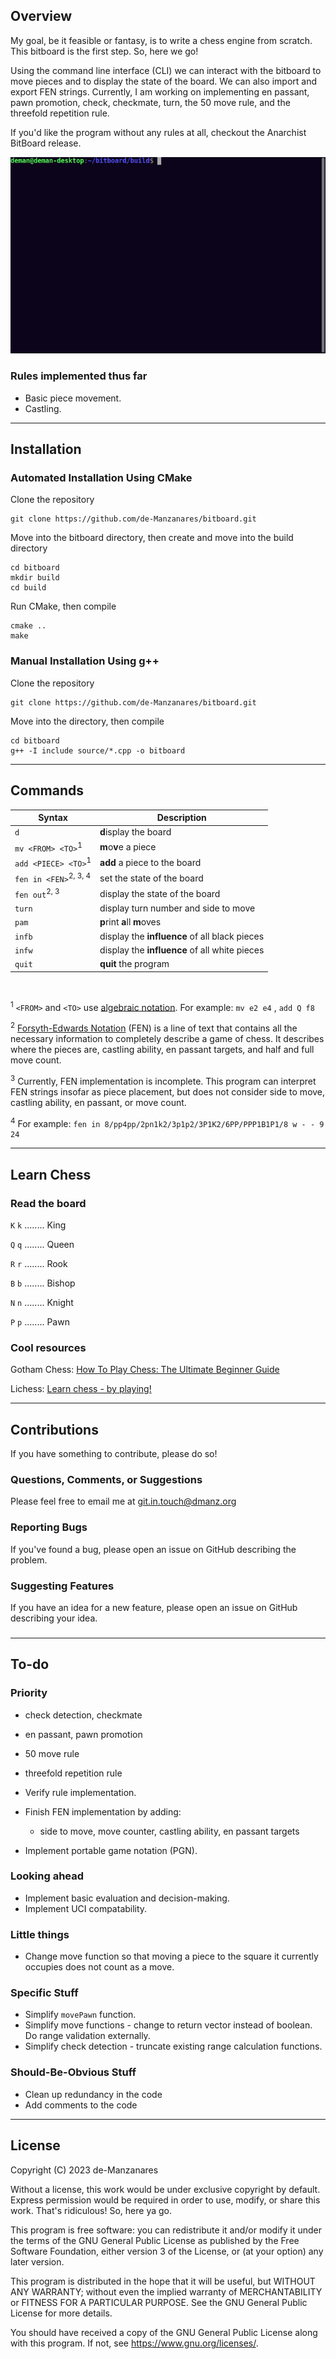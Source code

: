 ## Overview

My goal, be it feasible or fantasy, is to write a chess engine from scratch. This bitboard is the
first step. So, here we go!

Using the command line interface (CLI) we can interact with the bitboard to move pieces
and to display the state of the board. We can also import and export FEN strings. Currently, I am working on
implementing en passant, pawn promotion, check, checkmate, turn, the 50 move rule, and the threefold
repetition rule.

If you'd like the program without any rules at all, checkout the Anarchist BitBoard release.

![overview.gif](gif%2Foverview.gif)

### Rules implemented thus far

* Basic piece movement.
* Castling.

---

## Installation

### Automated Installation Using CMake

Clone the repository

```angular2html
git clone https://github.com/de-Manzanares/bitboard.git
```

Move into the bitboard directory, then create and move into the build directory

```angular2html
cd bitboard
mkdir build
cd build
```

Run CMake, then compile

```angular2html
cmake ..
make
```

### Manual Installation Using g++

Clone the repository

```angular2html
git clone https://github.com/de-Manzanares/bitboard.git
```

Move into the directory, then compile

```angular2html
cd bitboard
g++ -I include source/*.cpp -o bitboard
```

---

## Commands

| Syntax                             | Description                                   |
|------------------------------------|-----------------------------------------------|
| ``d``                              | **d**isplay the board                         |
| ``mv <FROM> <TO>``<sup>1</sup>     | **m**o**v**e a piece                          |
| ``add <PIECE> <TO>``<sup>1</sup>   | **add** a piece to the board                  |
| ``fen in <FEN>``<sup>2, 3, 4</sup> | set the state of the board                    |
| ``fen out``<sup>2, 3</sup>         | display the state of the board                |
| `turn`                             | display turn number and side to move          |
| `pam`                              | **p**rint **a**ll **m**oves                   |
| `infb`                             | display the **influence** of all black pieces |
| `infw`                             | display the **influence** of all white pieces |
| ``quit``                           | **quit** the program                          |

<br>

<sup>1</sup> ``<FROM>`` and ``<TO>`` use [algebraic notation](https://en.wikipedia.org/wiki/Algebraic_notation_(chess)).
For example: ``mv e2 e4`` , ``add Q f8``

<sup>2</sup> [Forsyth-Edwards Notation](https://www.chess.com/terms/fen-chess) (FEN) is a line of text that contains all
the
necessary information to completely describe a game of chess. It describes where the pieces are, castling ability,
en passant targets, and half and full move count.

<sup>3</sup> Currently, FEN implementation is incomplete. This program can interpret FEN strings insofar as piece
placement, but does not consider side to move,
castling ability, en passant, or move count.

<sup>4</sup> For example: ``fen in 8/pp4pp/2pn1k2/3p1p2/3P1K2/6PP/PPP1B1P1/8 w - - 9 24``


---

## Learn Chess

### Read the board

``K`` ``k`` ........ King

``Q`` ``q`` ........ Queen

``R`` ``r`` ........ Rook

``B`` ``b`` ........ Bishop

``N`` ``n`` ........ Knight

``P`` ``p`` ........ Pawn

### Cool resources

Gotham Chess: [How To Play Chess: The Ultimate Beginner Guide](https://www.youtube.com/watch?v=OCSbzArwB10)

Lichess: [Learn chess - by playing!](https://lichess.org/learn#/)

---

## Contributions

If you have something to contribute, please do so!

### Questions, Comments, or Suggestions

Please feel free to email me at <git.in.touch@dmanz.org>

### Reporting Bugs

If you've found a bug, please open an issue on GitHub describing the problem.

### Suggesting Features

If you have an idea for a new feature, please open an issue on GitHub describing your idea.

###      

---

## To-do

### Priority

* check detection, checkmate
* en passant, pawn promotion
* 50 move rule
* threefold repetition rule
* Verify rule implementation.


* Finish FEN implementation by adding:
    * side to move, move counter, castling ability, en passant targets


* Implement portable game notation (PGN).

### Looking ahead

* Implement basic evaluation and decision-making.
* Implement UCI compatability.

### Little things

* Change move function so that moving a piece to the square it currently occupies does not count as a move.

### Specific Stuff

* Simplify ``movePawn`` function.
* Simplify move functions - change to return vector instead of boolean. Do range validation externally.
* Simplify check detection - truncate existing range calculation functions.

### Should-Be-Obvious Stuff

* Clean up redundancy in the code
* Add comments to the code

---

## License

Copyright (C) 2023 de-Manzanares

Without a license, this work would be under exclusive copyright by default. Express permission would be required
in order to use, modify, or share this work. That's ridiculous! So, here ya go.

This program is free software: you can redistribute it and/or modify
it under the terms of the GNU General Public License as published by
the Free Software Foundation, either version 3 of the License, or
(at your option) any later version.

This program is distributed in the hope that it will be useful,
but WITHOUT ANY WARRANTY; without even the implied warranty of
MERCHANTABILITY or FITNESS FOR A PARTICULAR PURPOSE. See the
GNU General Public License for more details.

You should have received a copy of the GNU General Public License
along with this program. If not, see <https://www.gnu.org/licenses/>.